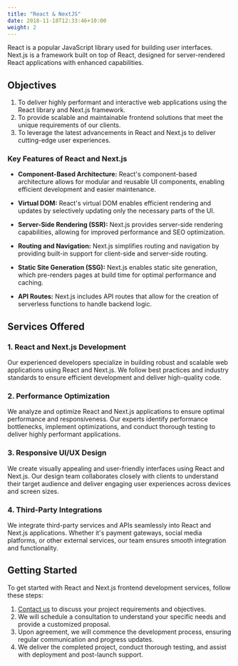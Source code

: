 ```yaml
---
title: "React & NextJS"
date: 2018-11-18T12:33:46+10:00
weight: 2
---
```


React is a popular JavaScript library used for building user interfaces. Next.js is a framework built on top of React, designed for server-rendered React applications with enhanced capabilities.

## Objectives

1. To deliver highly performant and interactive web applications using the React library and Next.js framework.
2. To provide scalable and maintainable frontend solutions that meet the unique requirements of our clients.
3. To leverage the latest advancements in React and Next.js to deliver cutting-edge user experiences.

### Key Features of React and Next.js

- **Component-Based Architecture:** React's component-based architecture allows for modular and reusable UI components, enabling efficient development and easier maintenance.

- **Virtual DOM:** React's virtual DOM enables efficient rendering and updates by selectively updating only the necessary parts of the UI.

- **Server-Side Rendering (SSR):** Next.js provides server-side rendering capabilities, allowing for improved performance and SEO optimization.

- **Routing and Navigation:** Next.js simplifies routing and navigation by providing built-in support for client-side and server-side routing.

- **Static Site Generation (SSG):** Next.js enables static site generation, which pre-renders pages at build time for optimal performance and caching.

- **API Routes:** Next.js includes API routes that allow for the creation of serverless functions to handle backend logic.

## Services Offered

### 1. React and Next.js Development

Our experienced developers specialize in building robust and scalable web applications using React and Next.js. We follow best practices and industry standards to ensure efficient development and deliver high-quality code.

### 2. Performance Optimization

We analyze and optimize React and Next.js applications to ensure optimal performance and responsiveness. Our experts identify performance bottlenecks, implement optimizations, and conduct thorough testing to deliver highly performant applications.

### 3. Responsive UI/UX Design

We create visually appealing and user-friendly interfaces using React and Next.js. Our design team collaborates closely with clients to understand their target audience and deliver engaging user experiences across devices and screen sizes.

### 4. Third-Party Integrations

We integrate third-party services and APIs seamlessly into React and Next.js applications. Whether it's payment gateways, social media platforms, or other external services, our team ensures smooth integration and functionality.

## Getting Started

To get started with React and Next.js frontend development services, follow these steps:

1. [Contact us](https://cartesiantrees.com/contact) to discuss your project requirements and objectives.
2. We will schedule a consultation to understand your specific needs and provide a customized proposal.
3. Upon agreement, we will commence the development process, ensuring regular communication and progress updates.
4. We deliver the completed project, conduct thorough testing, and assist with deployment and post-launch support.



